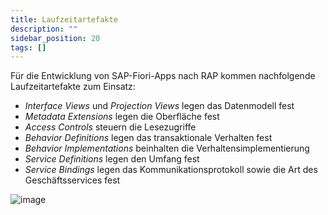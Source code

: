 ```yaml
---
title: Laufzeitartefakte
description: ""
sidebar_position: 20
tags: []
---
```


Für die Entwicklung von SAP-Fiori-Apps nach RAP kommen nachfolgende Laufzeitartefakte zum Einsatz:

- _Interface Views_ und _Projection Views_ legen das Datenmodell fest
- _Metadata Extensions_ legen die Oberfläche fest
- _Access Controls_ steuern die Lesezugriffe
- _Behavior Definitions_ legen das transaktionale Verhalten fest
- _Behavior Implementations_ beinhalten die Verhaltensimplementierung
- _Service Definitions_ legen den Umfang fest
- _Service Bindings_ legen das Kommunikationsprotokoll sowie die Art des Geschäftsservices fest

![image](https://user-images.githubusercontent.com/47243617/220866403-0f00a0bd-5037-49bc-9a81-06247152df81.png)
